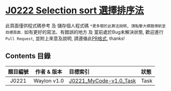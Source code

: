 # [J0222 Selection sort 選擇排序法](https://github.com/WaylonYuen/learn-programming-Language/tree/Master/%23J02%20Algorithms/J0222_SelectionSort)

此頁面僅供程式碼參考 及 儲存個人程式碼 `*更多關於此算法說明, 請點擊大標題導航至目標頁面.` 如有更好的寫法、有錯誤的地方 及 當前處於Bug未解決狀態, 歡迎進行 `Pull Request`, 並附上來意及說明, 請遵循此[PR格式](), thanks!

## Contents 目錄
|題目編號   |作者 & 版本    |目標索引                                                  |狀態     |
|:--------:|-------------|:--------------------------------------------------------|:--------|
|J0221     |Waylon v1.0  |[J0221_MyCode-v1.0_Task](J0221_MyCode-v1.0_Task.c)       |Task     |
